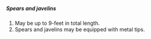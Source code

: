 ##### Spears and javelins
1. May be up to 9-feet in total length.
2. Spears and javelins may be equipped with metal tips.

